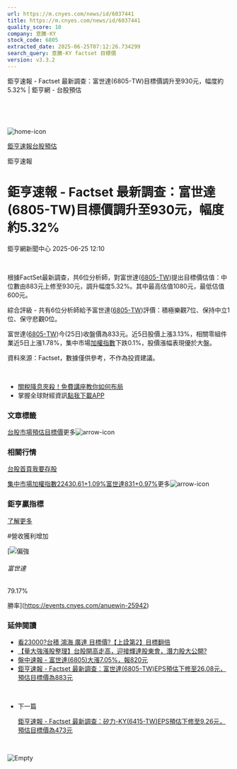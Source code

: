 ```yaml
---
url: https://m.cnyes.com/news/id/6037441
title: https://m.cnyes.com/news/id/6037441
quality_score: 10
company: 意騰-KY
stock_code: 6805
extracted_date: 2025-06-25T07:12:26.734299
search_query: 意騰-KY factset 目標價
version: v3.3.2
---
```


鉅亨速報 - Factset 最新調查：富世達(6805-TW)目標價調升至930元，幅度約5.32% | 鉅亨網 - 台股預估

‌

‌

![home-icon](/assets/icons/breadCrumb/symbol-icon-home.svg)

[鉅亨速報](/news/cat/anue_live)[台股預估](/news/cat/tw_forecast)

鉅亨速報

# 鉅亨速報 - Factset 最新調查：富世達(6805-TW)目標價調升至930元，幅度約5.32%

鉅亨網新聞中心 2025-06-25 12:10

‌

根據FactSet最新調查，共6位分析師，對富世達([6805-TW](https://www.cnyes.com/twstock/6805))提出目標價估值：中位數由883元上修至930元，調升幅度5.32%。其中最高估值1080元，最低估值600元。

綜合評級 - 共有6位分析師給予富世達([6805-TW](https://www.cnyes.com/twstock/6805))評價：積極樂觀7位、保持中立1位、保守悲觀0位。

富世達([6805-TW](https://www.cnyes.com/twstock/6805))今(25日)收盤價為833元。近5日股價上漲3.13%，相關零組件業近5日上漲1.78%，集中市場[加權指數](https://invest.cnyes.com/index/TWS/TSE01)下跌0.1%，股價漲幅表現優於大盤。

資料來源：Factset，數據僅供參考，不作為投資建議。

‌

* [關稅降息夾殺！免費講座教你如何布局](https://www.rsc.com.tw/Cnyes_RSC/SeminarBooking2025InvestmentOutlook.aspx?utm_source=anue&utm_medium=usstocks_end)
* 掌握全球財經資訊[點我下載APP](http://www.cnyes.com/app/?utm_source=mweb&utm_medium=HamMenuBanner&utm_campaign=fixed&utm_content=entr)

### 文章標籤

[台股](https://news.cnyes.com/tag/台股 "台股")[市場預估](https://news.cnyes.com/tag/市場預估 "市場預估")[目標價](https://news.cnyes.com/tag/目標價 "目標價")更多![arrow-icon](/assets/icons/arrows/arrow-down.svg)

### 相關行情

[台股首頁](https://www.cnyes.com/twstock)[我要存股](https://supr.link/8OHaU)

[集中市場加權指數22430.61+1.09%](https://invest.cnyes.com/index/TWS/TSE01)[富世達831+0.97%](https://www.cnyes.com/twstock/6805)更多![arrow-icon](/assets/icons/arrows/arrow-down.svg)

### 鉅亨贏指標

[了解更多](https://events.cnyes.com/anuewin-25942)

#營收獲利增加

[![偏強](/assets/icons/win-indicator/long.svg)

###### 富世達

79.17%

勝率](https://events.cnyes.com/anuewin-25942)

### 延伸閱讀

* [看23000?台積 鴻海 廣達 目標價?【上詮第2】目標翻倍](/news/id/6036182)
* [【量大強漲股整理】台股開高走高，迎接輝達股東會，潛力股大公開?](/news/id/6036288)
* [盤中速報 - 富世達(6805)大漲7.05%，報820元](/news/id/6035508)
* [鉅亨速報 - Factset 最新調查：富世達(6805-TW)EPS預估下修至26.08元，預估目標價為883元](/news/id/6030522)

‌

* 下一篇

  [鉅亨速報 - Factset 最新調查：矽力-KY(6415-TW)EPS預估下修至9.26元，預估目標價為473元](/news/id/6036929)

‌

![Empty](/assets/icons/skeleton/empty-image.svg)

‌